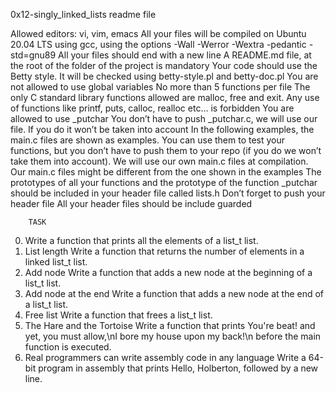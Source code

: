 0x12-singly_linked_lists readme file

Allowed editors: vi, vim, emacs
All your files will be compiled on Ubuntu 20.04 LTS using gcc, using the options -Wall -Werror -Wextra -pedantic -std=gnu89
All your files should end with a new line
A README.md file, at the root of the folder of the project is mandatory
Your code should use the Betty style. It will be checked using betty-style.pl and betty-doc.pl
You are not allowed to use global variables
No more than 5 functions per file
The only C standard library functions allowed are malloc, free and exit. Any use of functions like printf, puts, calloc, realloc etc… is forbidden
You are allowed to use _putchar
You don’t have to push _putchar.c, we will use our file. If you do it won’t be taken into account
In the following examples, the main.c files are shown as examples. You can use them to test your functions, but you don’t have to push them to your repo (if you do we won’t take them into account). We will use our own main.c files at compilation. Our main.c files might be different from the one shown in the examples
The prototypes of all your functions and the prototype of the function _putchar should be included in your header file called lists.h
Don’t forget to push your header file
All your header files should be include guarded

		TASK
0. Write a function that prints all the elements of a list_t list.
1. List length
 Write a function that returns the number of elements in a linked list_t list.
2. Add node
 Write a function that adds a new node at the beginning of a list_t list.
3. Add node at the end
 Write a function that adds a new node at the end of a list_t list.
4. Free list
 Write a function that frees a list_t list.
5. The Hare and the Tortoise
 Write a function that prints You're beat! and yet, you must allow,\nI bore my house upon my back!\n before the main function is executed.
6. Real programmers can write assembly code in any language
 Write a 64-bit program in assembly that prints Hello, Holberton, followed by a new line.

